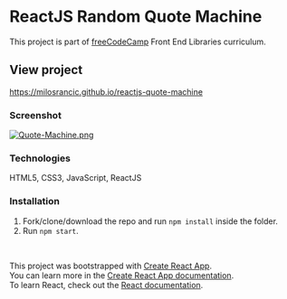 # ReactJS  Random Quote Machine

This project is part of [freeCodeCamp](https://www.freecodecamp.org/) Front End Libraries curriculum.

## View project
https://milosrancic.github.io/reactjs-quote-machine

### Screenshot

[![Quote-Machine.png](https://i.postimg.cc/2y1rd5hM/Quote-Machine.png)](https://postimg.cc/WqcBTT9w)

### Technologies
HTML5, CSS3, JavaScript, ReactJS

### Installation
1. Fork/clone/download the repo and run `npm install` inside the folder.
2. Run `npm start`.

<br>

This project was bootstrapped with [Create React App](https://github.com/facebook/create-react-app). <br>
You can learn more in the [Create React App documentation](https://facebook.github.io/create-react-app/docs/getting-started). <br>
To learn React, check out the [React documentation](https://reactjs.org/).
